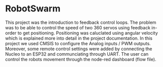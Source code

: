 # RobotSwarm
This project was the introduction to feedback control loops. The problem was to be able to control the speed of two 360 servos using feedback in-order to get positioning. Positioning was caluclated using angular velocity which is explained more into detail in the project documentation. In this project we used CMSIS to configure the Analog inputs / PWM outputs. Moreover, some remote control settings were added by connecting the Nucleo to an ESP32 and communciating through UART. The user can control the robots movement through the node-red dashboard (flow file).
